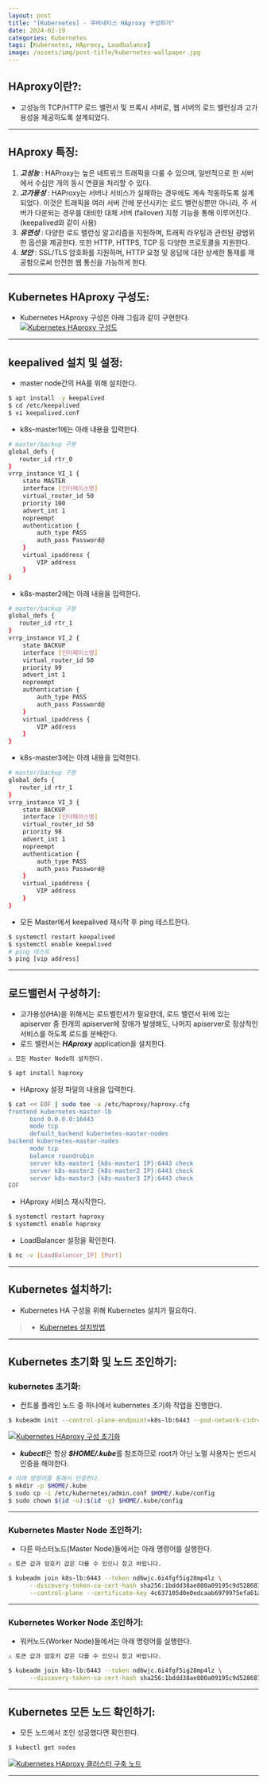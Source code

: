 ```yaml
---
layout: post
title: "[Kubernetes] - 쿠버네티스 HAproxy 구성하기"
date: 2024-02-19
categories: Kubernetes
tags: [Kubernetes, HAproxy, Loadbalance]
image: /assets/img/post-title/kubernetes-wallpaper.jpg
---
```


## HAproxy이란?:
- 고성능의 TCP/HTTP 로드 밸런서 및 프록시 서버로, 웹 서버의 로드 밸런싱과 고가용성을 제공하도록 설계되었다.

* * *

## HAproxy 특징:
1. ***고성능*** : HAProxy는 높은 네트워크 트래픽을 다룰 수 있으며, 일반적으로 한 서버에서 수십만 개의 동시 연결을 처리할 수 있다.
2. ***고가용성*** : HAProxy는 서버나 서비스가 실패하는 경우에도 계속 작동하도록 설계되었다.
이것은 트래픽을 여러 서버 간에 분산시키는 로드 밸런싱뿐만 아니라, 주 서버가 다운되는 경우를 대비한 대체 서버 (failover) 지정 기능을 통해 이루어진다. (keepalived와 같이 사용)
3. ***유연성*** : 다양한 로드 밸런싱 알고리즘을 지원하며, 트래픽 라우팅과 관련된 광범위한 옵션을 제공한다. 또한 HTTP, HTTPS, TCP 등 다양한 프로토콜을 지원한다.
4. ***보안*** : SSL/TLS 암호화를 지원하며, HTTP 요청 및 응답에 대한 상세한 통제를 제공함으로써 안전한 웹 통신을 가능하게 한다.

* * *

## Kubernetes HAproxy 구성도:
- Kubernetes HAproxy 구성은 아래 그림과 같이 구현한다.
[![Kubernetes HAproxy 구성도](/assets/img/post/kubernetes/Kubernetes%20HAproxy%20구성도.png)](/assets/img/post/kubernetes/Kubernetes%20HAproxy%20구성도.png)

* * *

## keepalived 설치 및 설정:
- master node간의 HA를 위해 설치한다.
```bash
$ apt install -y keepalived
$ cd /etc/keepalived
$ vi keepalived.conf
```

- k8s-master1에는 아래 내용을 입력한다.
```bash
# master/backup 구분
global_defs {
   router_id rtr_0
}
vrrp_instance VI_1 {
    state MASTER
    interface [인터페이스명]
    virtual_router_id 50
    priority 100
    advert_int 1
    nopreempt
    authentication {
        auth_type PASS
        auth_pass Password@
    }
    virtual_ipaddress {
        VIP address
    }
}
```

- k8s-master2에는 아래 내용을 입력한다.
```bash
# master/backup 구분
global_defs {
   router_id rtr_1
}
vrrp_instance VI_2 {
    state BACKUP
    interface [인터페이스명]
    virtual_router_id 50
    priority 99
    advert_int 1
    nopreempt
    authentication {
        auth_type PASS
        auth_pass Password@
    }
    virtual_ipaddress {
        VIP address
    }
}
```

- k8s-master3에는 아래 내용을 입력한다.
```bash
# master/backup 구분
global_defs {
   router_id rtr_1
}
vrrp_instance VI_3 {
    state BACKUP
    interface [인터페이스명]
    virtual_router_id 50
    priority 98
    advert_int 1
    nopreempt
    authentication {
        auth_type PASS
        auth_pass Password@
    }
    virtual_ipaddress {
        VIP address
    }
}
```

- 모든 Master에서 keepalived 재시작 후 ping 테스트한다.
```bash
$ systemctl restart keepalived
$ systemctl enable keepalived
# ping 테스트
$ ping [vip address]
```

* * *

## 로드밸런서 구성하기:
- 고가용성(HA)을 위해서는 로드밸런서가 필요한데, 로드 밸런서 뒤에 있는 apiserver 중 한개의 apiserver에 장애가 발생해도, 나머지 apiserver로 정상적인 서비스를 하도록 로드를 분배한다.
- 로드 밸런서는 ***HAproxy*** application을 설치한다.
```html
⚠️ 모든 Master Node의 설치한다.
```
```bash
$ apt install haproxy
```

- HAproxy 설정 파일의 내용을 입력한다.
```bash
$ cat << EOF | sudo tee -a /etc/haproxy/haproxy.cfg
frontend kubernetes-master-lb
      bind 0.0.0.0:16443
      mode tcp
      default_backend kubernetes-master-nodes
backend kubernetes-master-nodes
      mode tcp
      balance roundrobin
      server k8s-master1 {k8s-master1 IP}:6443 check
      server k8s-master2 {k8s-master2 IP}:6443 check
      server k8s-master3 {k8s-master3 IP}:6443 check
EOF
```

- HAproxy 서비스 재시작한다.
```bash
$ systemctl restart haproxy
$ systemctl enable haproxy
```

- LoadBalancer 설정을 확인한다.
```bash
$ nc -v [LoadBalancer_IP] [Port]
```

* * *

## Kubernetes 설치하기:
- Kubernetes HA 구성을 위해 Kubernetes 설치가 필요하다.
> * [Kubernetes 설치방법](https://hwangyoonjae.github.io/kubernetes/Kubernetes-%EC%BF%A0%EB%B2%84%EB%84%A4%ED%8B%B0%EC%8A%A4-%EC%84%A4%EC%B9%98%ED%95%98%EA%B8%B0(%EB%8F%84%EC%BB%A4-X)/ "Kubernetes 설치방법")

* * *

## Kubernetes 초기화 및 노드 조인하기:
### kubernetes 초기화:
- 컨트롤 플레인 노드 중 하나에서 kubernetes 초기화 작업을 진행한다.
```bash
$ kubeadm init --control-plane-endpoint=k8s-lb:6443 --pod-network-cidr=10.244.0.0/16 --apiserver-advertise-address={k8s-master1 IP} --cri-socket unix:///var/run/crio/crio.sock --upload-certs
```
[![Kubernetes HAproxy 구성 초기화](/assets/img/post/kubernetes/Kubernetes%20HAproxy%20구성%20초기화.png)](/assets/img/post/kubernetes/Kubernetes%20HAproxy%20구성%20초기화.png)

- ***kubectl***은 항상 ***$HOME/.kube***를 참조하므로 root가 아닌 노멀 사용자는 반드시 인증을 해야한다.
```bash
# 아래 명령어를 통해서 인증한다.
$ mkdir -p $HOME/.kube
$ sudo cp -i /etc/kubernetes/admin.conf $HOME/.kube/config
$ sudo chown $(id -u):$(id -g) $HOME/.kube/config
```

* * *

### Kubernetes Master Node 조인하기:
- 다른 마스터노드(Master Node)들에서는 아래 명령어를 실행한다.
```html
⚠️ 토큰 값과 암호키 값은 다를 수 있으니 참고 바랍니다.
```
```bash
$ kubeadm join k8s-lb:6443 --token nd6wjc.6i4fgf5ig28mp4lz \
      --discovery-token-ca-cert-hash sha256:1bddd38ae800a09195c9d52868750a1c43200957e7a2b246251f44235d301c2c \
      --control-plane --certificate-key 4c637105d0e0edcaab6979975efa61a475c1db1944e76de2d391bb2fdb7b6f05
```

* * *

### Kubernetes Worker Node 조인하기:
- 워커노드(Worker Node)들에서는 아래 명령어를 실행한다.
```html
⚠️ 토큰 값과 암호키 값은 다를 수 있으니 참고 바랍니다.
```
```bash
$ kubeadm join k8s-lb:6443 --token nd6wjc.6i4fgf5ig28mp4lz \
      --discovery-token-ca-cert-hash sha256:1bddd38ae800a09195c9d52868750a1c43200957e7a2b246251f44235d301c2c
```

* * *

## Kubernetes 모든 노드 확인하기:
- 모든 노드에서 조인 성공했다면 확인한다.
```bash
$ kubectl get nodes
```
[![Kubernetes HAproxy 클러스터 구축 노드](/assets/img/post/kubernetes/Kubernetes%20HAproxy%20클러스터%20구축%20노드.png)](/assets/img/post/kubernetes/Kubernetes%20HAproxy%20클러스터%20구축%20노드.png)

* * *